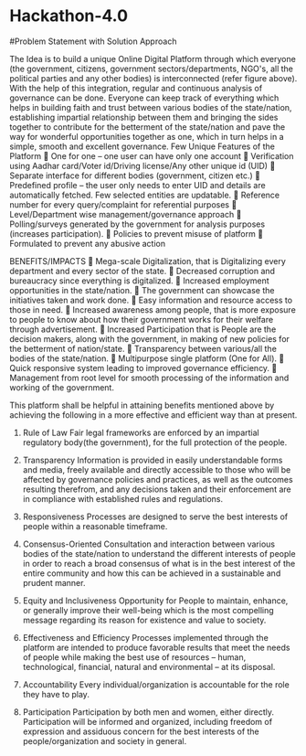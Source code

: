 # Hackathon-4.0
#Problem Statement with Solution Approach

The Idea is to build a unique Online Digital Platform through which everyone (the government, citizens, government sectors/departments, NGO's, all the political parties and any other bodies) is interconnected (refer figure above).  
With the help of this integration, regular and continuous analysis of governance can be done. Everyone can keep track of everything which helps in building faith and trust between various bodies of the state/nation, establishing impartial relationship between them and bringing the sides together to contribute for the betterment of the state/nation and pave the way for wonderful opportunities together as one, which in turn helps in a simple, smooth and excellent governance. 
Few Unique Features of the Platform  One for one – one user can have only one account  Verification using Aadhar card/Voter id/Driving license/Any other unique id (UID)  Separate interface for different bodies (government, citizen etc.)  Predefined profile – the user only needs to enter UID and details are automatically fetched. Few selected entities are updatable.  Reference number for every query/complaint for referential purposes  Level/Department wise management/governance approach  Polling/surveys generated by the government for analysis purposes (increases participation).  Policies to prevent misuse of platform  Formulated to prevent any abusive action 
 
BENEFITS/IMPACTS  Mega-scale Digitalization, that is Digitalizing every department and every sector of the state.    Decreased corruption and bureaucracy since everything is digitalized.   Increased employment opportunities in the state/nation.  The government can showcase the initiatives taken and work done.  Easy information and resource access to those in need.  Increased awareness among people, that is more exposure to people to know about how their government works for their welfare through advertisement.  Increased Participation that is People are the decision makers, along with the government, in making of new policies for the betterment of nation/state.  Transparency between various/all the bodies of the state/nation.  Multipurpose single platform (One for All).  Quick responsive system leading to improved governance efficiency.  Management from root level for smooth processing of the information and working of the government.  
 
This platform shall be helpful in attaining benefits mentioned above by achieving the following in a more effective and efficient way than at present. 
1. Rule of Law  Fair legal frameworks are enforced by an impartial regulatory body(the government), for the full protection of the people.  
 
2. Transparency Information is provided in easily understandable forms and media, freely available and directly accessible to those who will be affected by governance policies and practices, as well as the outcomes resulting therefrom, and any decisions taken and their enforcement are in compliance with established rules and regulations. 
 
3. Responsiveness Processes are designed to serve the best interests of people within a reasonable timeframe. 
 
4. Consensus-Oriented Consultation and interaction between various bodies of the state/nation to understand the different interests of people in order to reach a broad consensus of what is in the best interest of the entire community and how this can be achieved in a sustainable and prudent manner. 
 
5. Equity and Inclusiveness Opportunity for People to maintain, enhance, or generally improve their well-being which is the most compelling message regarding its reason for existence and value to society. 
 
6. Effectiveness and Efficiency Processes implemented through the platform are intended to produce favorable results that meet the needs of people while making the best use of resources – human, technological, financial, natural and environmental – at its disposal. 
 
7. Accountability Every individual/organization is accountable for the role they have to play. 
 
8. Participation Participation by both men and women, either directly. Participation will be informed and organized, including freedom of expression and assiduous concern for the best interests of the people/organization and society in general. 
